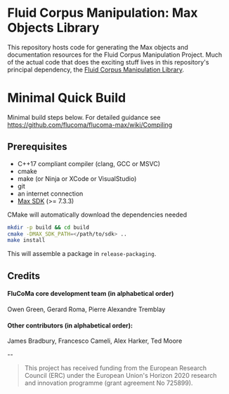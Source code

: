 # Fluid Corpus Manipulation: Max Objects Library

This repository hosts code for generating the Max objects and documentation resources for the Fluid Corpus Manipulation Project. Much of the actual code that does the exciting stuff lives in this repository's principal dependency,  the [Fluid Corpus Manipulation Library](https://github.com/flucoma/flucoma-core).

# Minimal Quick Build

Minimal build steps below. For detailed guidance see https://github.com/flucoma/flucoma-max/wiki/Compiling

## Prerequisites 

* C++17 compliant compiler (clang, GCC or MSVC)
* cmake 
* make (or Ninja or XCode or VisualStudio)
* git 
* an internet connection 
* [Max SDK](https://github.com/Cycling74/max-sdk) (>= 7.3.3)

CMake will automatically download the dependencies needed

```bash
mkdir -p build && cd build
cmake -DMAX_SDK_PATH=</path/to/sdk> ..
make install
```

This will assemble a package in `release-packaging`.

## Credits 
#### FluCoMa core development team (in alphabetical order)
Owen Green, Gerard Roma, Pierre Alexandre Tremblay

#### Other contributors (in alphabetical order):
James Bradbury, Francesco Cameli, Alex Harker, Ted Moore

--


> This project has received funding from the European Research Council (ERC) under the European Union's Horizon 2020 research and innovation programme (grant agreement No 725899).
